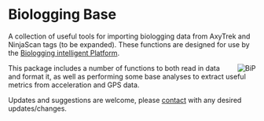 # Biologging Base

A collection of useful tools for importing biologging data from AxyTrek and NinjaScan tags (to be expanded). These functions are designed for use by the [Biologging intelligent Platform](https://www.bip-earth.com/).

<img src="https://www.bip-earth.com/bip_logo_top.png"
    alt="BiP"
    style="float: right; margin-left: 10px;" />

This package includes a number of functions to both read in data and format it, as well as performing some base analyses to extract useful metrics from acceleration and GPS data.

Updates and suggestions are welcome, please [contact](mailto:aran.garrod@gmail.com) with any desired updates/changes.